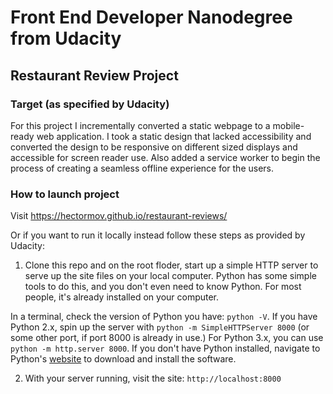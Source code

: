 # Front End Developer Nanodegree from Udacity
## Restaurant Review Project 

### Target (as specified by Udacity)
For this project I incrementally converted a static webpage to a mobile-ready web application. I took a static design that lacked accessibility and converted the design to be responsive on different sized displays and accessible for screen reader use. Also added a service worker to begin the process of creating a seamless offline experience for the users.


### How to launch project

Visit https://hectormov.github.io/restaurant-reviews/ 

Or if you want to run it locally instead follow these steps as provided by Udacity:

1. Clone this repo and on the root floder, start up a simple HTTP server to serve up the site files on your local computer. Python has some simple tools to do this, and you don't even need to know Python. For most people, it's already installed on your computer. 

In a terminal, check the version of Python you have: `python -V`. If you have Python 2.x, spin up the server with `python -m SimpleHTTPServer 8000` (or some other port, if port 8000 is already in use.) For Python 3.x, you can use `python -m http.server 8000`. If you don't have Python installed, navigate to Python's [website](https://www.python.org/) to download and install the software.

2. With your server running, visit the site: `http://localhost:8000`
